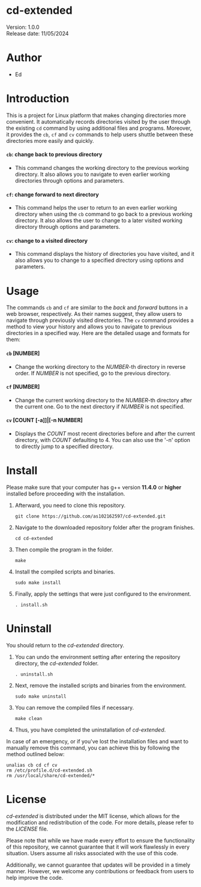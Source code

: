 **cd-extended**
===============
Version: 1.0.0\
Release date: 11/05/2024

Author
======
- Ed

Introduction
============
This is a project for Linux platform that makes changing directories more convenient. It automatically records directories visited by the user through the existing ```cd``` command by using additional files and programs. Moreover, it provides the ```cb```, ```cf``` and ```cv``` commands to help users shuttle between these directories more easily and quickly.

#### **```cb```**: **change back to previous directory**
+ This command changes the working directory to the previous working directory. It also allows you to navigate to even earlier working directories through options and parameters.
#### **```cf```**: **change forward to next directory**
+ This command helps the user to return to an even earlier working directory when using the ```cb``` command to go back to a previous working directory. It also allows the user to change to a later visited working directory through options and parameters.
#### **```cv```**: **change to a visited directory**
+ This command displays the history of directories you have visited, and it also allows you to change to a specified directory using options and parameters.

Usage
=====
The commands ```cb``` and ```cf``` are similar to the *back* and *forward* buttons in a web browser, respectively. As their names suggest, they allow users to navigate through previously visited directories. The ```cv``` command provides a method to view your history and allows you to navigate to previous directories in a specified way. Here are the detailed usage and formats for them:
#### ```cb``` [NUMBER]
- Change the working directory to the *NUMBER*-th directory in reverse order. If *NUMBER* is not specified, go to the previous directory.
#### ```cf``` [NUMBER]
- Change the current working directory to the *NUMBER*-th directory after the current one. Go to the next directory if *NUMBER* is not specified.
#### ```cv``` [COUNT [-a]]|[-n NUMBER]
- Displays the *COUNT* most recent directories before and after the current directory, with *COUNT* defaulting to 4. You can also use the '-n' option to directly jump to a specified directory.

Install
=======
Please make sure that your computer has g++ version **11.4.0** or **higher** installed before proceeding with the installation.

1. Afterward, you need to clone this repository.

       git clone https://github.com/as102162597/cd-extended.git

1. Navigate to the downloaded repository folder after the program finishes.

       cd cd-extended

1. Then compile the program in the folder.

       make

1. Install the compiled scripts and binaries.

       sudo make install

1. Finally, apply the settings that were just configured to the environment.

       . install.sh

Uninstall
=========
You should return to the *cd-extended* directory.
1. You can undo the environment setting after entering the repository directory, the *cd-extended* folder.

       . uninstall.sh

1. Next, remove the installed scripts and binaries from the environment.

       sudo make uninstall

1. You can remove the compiled files if necessary.

       make clean

1. Thus, you have completed the uninstallation of *cd-extended*.

In case of an emergency, or if you've lost the installation files and want to manually remove this command, you can achieve this by following the method outlined below:

    unalias cb cd cf cv
    rm /etc/profile.d/cd-extended.sh
    rm /usr/local/share/cd-extended/*

License
=======
*cd-extended* is distributed under the MIT license, which allows for the modification and redistribution of the code. For more details, please refer to the *LICENSE* file.

Please note that while we have made every effort to ensure the functionality of this repository, we cannot guarantee that it will work flawlessly in every situation. Users assume all risks associated with the use of this code.

Additionally, we cannot guarantee that updates will be provided in a timely manner. However, we welcome any contributions or feedback from users to help improve the code.
